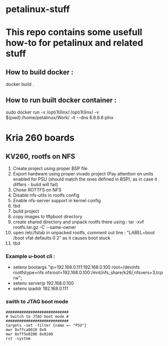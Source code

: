 # petalinux-stuff

# This repo contains some usefull how-to for petalinux and related stuff

## How to build docker :
docker build .

## How to run built docker container :
sudo docker run -v  /opt/Xilinx/:/opt/Xilinx/ -v $(pwd):/home/petalinux/Work/ -it --dns 8.8.8.8 plnx



# Kria 260 boards
## KV260, rootfs on NFS

1. Create project using proper BSP file
2. Export hardware using proper vivado project (Pay attention on units enabled for PSU (should match the ones defined in BSP), as in case it differs - build will fail)
3. Chose ROTTFS on NFS
4. Disable nfs-utils in rootfs config
5. Enable nfs-server support in kernel config
6. tbd
7. build project
8. copy images to tftpboot directory
9. create shared directory and unpack rootfs there using : tar -xvf rootfs.tar.gz -C <rootfs path> --same-owner
10. open /etc/fstab in unpacked rootfs, comment out line : "LABEL=boot        /boot   vfat    defaults    0   2" as it causes boot stuck
11. tbd

### Example u-boot cli :
* setenv bootargs "ip=192.168.0.111:192.168.0.100 root=/dev/nfs rootfstype=nfs nfsroot=192.168.0.100:/mnt/nfs_share/k26/,nfsvers=3,tcp rw";
* setenv serverip 192.168.0.100
* setenv ipaddr 192.168.0.111

### swith to JTAG boot mode
```
############################
# Switch to JTAG boot mode #
############################
targets -set -filter {name =~ "PSU"}
mwr 0xffca0010 0x0
mwr 0xff5e0200 0x0100
rst -system
```


